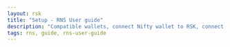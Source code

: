 ```yaml
---
layout: rsk
title: "Setup - RNS User guide"
description: "Compatible wallets, connect Nifty wallet to RSK, connect Metamask wallet to RSK, get RBTC, get RIF Tokens, display amount of tokens in the Nifty wallet, display amount of tokens in the Metamask wallet"
tags: rns, guide, rns-user-guide
---
```

